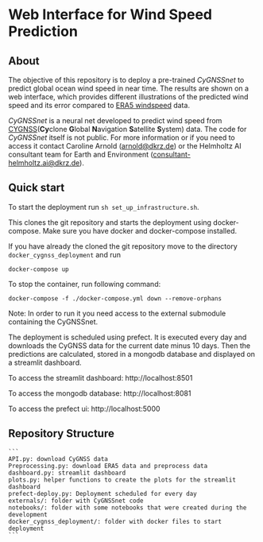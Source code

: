 # Web Interface for Wind Speed Prediction

## About

The objective of this repository is to deploy a pre-trained *CyGNSSnet* to predict global ocean wind speed in near time. The results are shown on a web interface, which provides different illustrations of the predicted wind speed and its error compared to [ERA5 windspeed](https://www.ecmwf.int/en/forecasts/datasets/reanalysis-datasets/era5) data. 

*CyGNSSnet* is a neural net developed to predict wind speed from [CYGNSS](https://podaac.jpl.nasa.gov/dataset/CYGNSS_L2_V3.0)(**Cy**clone **G**lobal **N**avigation **S**atellite **S**ystem) data. The code for *CyGNSSnet* itself is not public. For more information or if you need to access it contact Caroline Arnold (arnold@dkrz.de) or the Helmholtz AI consultant team for Earth and Environment (consultant-helmholtz.ai@dkrz.de).   

## Quick start

To start the deployment run ```sh set_up_infrastructure.sh```.

This clones the git repository and starts the deployment using docker-compose.
Make sure you have docker and docker-compose installed. 

If you have already the cloned the git repository move to the directory ```docker_cygnss_deployment``` and run 

```
docker-compose up
``` 

To stop the container, run following command:
```
docker-compose -f ./docker-compose.yml down --remove-orphans
```

Note: In order to run it you need access to the external submodule containing the CyGNSSnet. 

The deployment is scheduled using prefect. It is executed every day and downloads the CyGNSS data for the current date minus 10 days. Then the predictions are calculated, stored in a mongodb database and displayed on a streamlit dashboard.

To access the streamlit dashboard: http://localhost:8501

To access the mongodb database: http://localhost:8081

To access the prefect ui: http://localhost:5000


## Repository Structure
    ```
    API.py: download CyGNSS data
    Preprocessing.py: download ERA5 data and preprocess data
    dashboard.py: streamlit dashboard
    plots.py: helper functions to create the plots for the streamlit dashboard
    prefect-deploy.py: Deployment scheduled for every day
    externals/: folder with CyGNSSnet code
    notebooks/: folder with some notebooks that were created during the development
    docker_cygnss_deployment/: folder with docker files to start deployment
    ```
    

